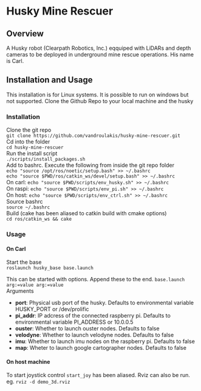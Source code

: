 # Husky Mine Rescuer

## Overview

A Husky robot (Clearpath Robotics, Inc.) eqquiped with LiDARs and depth cameras to be deployed in underground mine rescue operations. His name is Carl.

## Installation and Usage

This installation is for Linux systems. It is possible to run on windows but not supported.
Clone the Github Repo to your local machine and the husky

### Installation

Clone the git repo  
```git clone https://github.com/vandroulakis/husky-mine-rescuer.git```  
Cd into the folder  
```cd husky-mine-rescuer```  
Run the install script  
```./scripts/install_packages.sh```  
Add to bashrc. Execute the following from inside the git repo folder  
```echo "source /opt/ros/noetic/setup.bash" >> ~/.bashrc```  
```echo "source $PWD/ros/catkin_ws/devel/setup.bash" >> ~/.bashrc```  
On carl: ```echo "source $PWD/scripts/env_husky.sh" >> ~/.bashrc```  
On raspi: ```echo "source $PWD/scripts/env_pi.sh" >> ~/.bashrc```  
On host: ```echo "source $PWD/scripts/env_ctrl.sh" >> ~/.bashrc```  
Source bashrc  
```source ~/.bashrc```  
Build (cake has been aliased to catkin build with cmake options)  
```cd ros/catkin_ws && cake```  

### Usage

#### On Carl

Start the base  
```roslaunch husky_base base.launch```  

This can be started with options. Append these to the end. ```base.launch arg:=value arg:=value```  
Arguments  
- **port**: Physical usb port of the husky. Defaults to environmental variable HUSKY_PORT or /dev/prolific
- **pi_addr**: IP adcress of the connected raspberry pi. Defaults to environmental variable PI_ADDRESS or 10.0.0.5
- **ouster**: Whether to launch ouster nodes. Defaults to false
- **velodyne**: Whether to launch velodyne nodes. Defaults to false
- **imu**: Whether to launch imu nodes on the raspberry pi. Defaults to false
- **map**: Wheter to launch google cartographer nodes. Defaults to false

#### On host machine

To start joystick control `start_joy` has been aliased. Rviz can also be run. eg. `rviz -d demo_3d.rviz`
